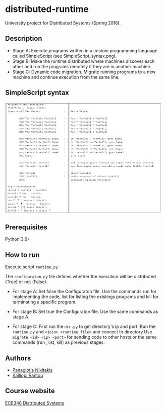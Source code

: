# distributed-runtime
University project for Distributed Systems (Spring 2018). 

## Description
- Stage A: Execute programs written in a custom programming language called SimpleScript (see SimpleScript_syntax.png).  
- Stage B: Make the runtime distributed where machines discover each other and run the programs remotely if they are in another machine.  
- Stage C: Dynamic code migration. Migrate running programs to a new machine and continue execution from the same line.  

## SimpleScript syntax
![SimpleScript syntax](https://github.com/pnikitakis/distributed-runtime/blob/main/SimpleScript_syntax.png)

## Prerequisites
Python 3.6+

## How to run
Execute script `runtime.py`.

The `configuraton.py` file defines whether the execution will be distributed (True) or not (False).

- For stage A: Set false the Configuraton file.  Use the commands run for implementing the code, list for listing the existings programs and kill for terminating a specific program.

- For stage B: Set true the Configuraton file. Use the same commands as stage A. 

- For stage C: First run the `dir.py` to get directory's ip and port. Run the `runtime.py` and `<join> <runtime_file>` and connect to directory.Use `migrate <id> <ip> <port>` for sending code to other hosts or the same commands (run , list, kill) as previous stages.

## Authors
- [Panagiotis Nikitakis](https://www.linkedin.com/in/panagiotis-nikitakis/)
- [Kalliopi Rantou](https://www.linkedin.com/in/kalliopi-rantou-6564981b4/)

## Course website
[ECE348 Distributed Systems](https://www.e-ce.uth.gr/studies/undergraduate/courses/ece348/?lang=en)
